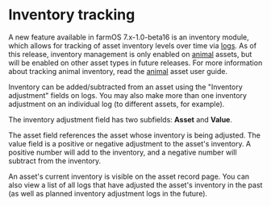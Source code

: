 # Inventory tracking

A new feature available in farmOS 7.x-1.0-beta16 is an inventory module, which
allows for tracking of asset inventory levels over time via [logs]. As of this
release, inventory management is only enabled on [animal] assets, but will be
enabled on other asset types in future releases. For more information about
tracking animal inventory, read the [animal] asset user guide.

Inventory can be added/subtracted from an asset using the "Inventory
adjustment" fields on logs. You may also make more than one inventory
adjustment on an individual log (to different assets, for example).

The inventory adjustment field has two subfields: **Asset** and **Value**.

The asset field references the asset whose inventory is being adjusted. The
value field is a positive or negative adjustment to the asset's inventory. A
positive number will add to the inventory, and a negative number will subtract
from the inventory.

An asset's current inventory is visible on the asset record page. You can also
view a list of all logs that have adjusted the asset's inventory in the past
(as well as planned inventory adjustment logs in the future).

[logs]: /guide/logs
[animal]: /guide/assets/animals

